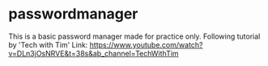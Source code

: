 # passwordmanager
 
This is a basic password manager made for practice only.
Following tutorial by 'Tech with Tim'
Link: https://www.youtube.com/watch?v=DLn3jOsNRVE&t=38s&ab_channel=TechWithTim